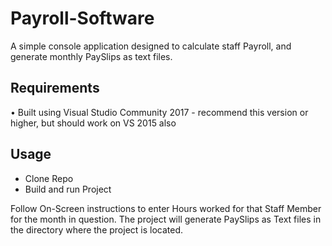 # Payroll-Software
A simple console application designed to calculate staff Payroll, and generate monthly PaySlips as text files.

## Requirements
• Built using Visual Studio Community 2017 - recommend this version or higher, but should work on VS 2015 also

## Usage
<ul>
  <li>Clone Repo</li>
  <li>Build and run Project</li>
</ul>
Follow On-Screen instructions to enter Hours worked for that Staff Member for the month in question. The project will generate PaySlips as Text files in the directory where the project is located.
